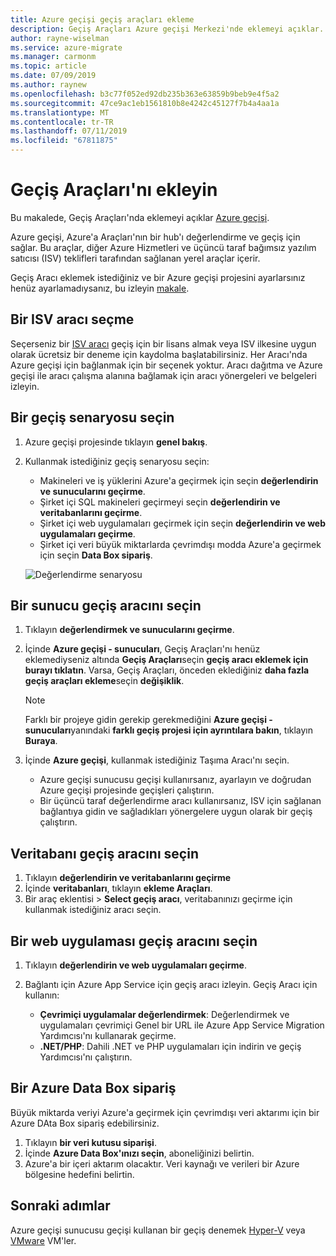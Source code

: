 ```yaml
---
title: Azure geçişi geçiş araçları ekleme
description: Geçiş Araçları Azure geçişi Merkezi'nde eklemeyi açıklar.
author: rayne-wiselman
ms.service: azure-migrate
ms.manager: carmonm
ms.topic: article
ms.date: 07/09/2019
ms.author: raynew
ms.openlocfilehash: b3c77f052ed92db235b363e63859b9beb9e4f5a2
ms.sourcegitcommit: 47ce9ac1eb1561810b8e4242c45127f7b4a4aa1a
ms.translationtype: MT
ms.contentlocale: tr-TR
ms.lasthandoff: 07/11/2019
ms.locfileid: "67811875"
---
```

# <a name="add-migration-tools"></a>Geçiş Araçları'nı ekleyin

Bu makalede, Geçiş Araçları'nda eklemeyi açıklar [Azure geçişi](migrate-overview.md).

Azure geçişi, Azure'a Araçları'nın bir hub'ı değerlendirme ve geçiş için sağlar. Bu araçlar, diğer Azure Hizmetleri ve üçüncü taraf bağımsız yazılım satıcısı (ISV) teklifleri tarafından sağlanan yerel araçlar içerir.

Geçiş Aracı eklemek istediğiniz ve bir Azure geçişi projesini ayarlarsınız henüz ayarlamadıysanız, bu izleyin [makale](how-to-add-tool-first-time.md).



## <a name="selecting-an-isv-tool"></a>Bir ISV aracı seçme

Seçerseniz bir [ISV aracı](migrate-services-overview.md#isv-integration) geçiş için bir lisans almak veya ISV ilkesine uygun olarak ücretsiz bir deneme için kaydolma başlatabilirsiniz. Her Aracı'nda Azure geçişi için bağlanmak için bir seçenek yoktur. Aracı dağıtma ve Azure geçişi ile aracı çalışma alanına bağlamak için aracı yönergeleri ve belgeleri izleyin. 

## <a name="select-a-migration-scenario"></a>Bir geçiş senaryosu seçin

1. Azure geçişi projesinde tıklayın **genel bakış**.
2. Kullanmak istediğiniz geçiş senaryosu seçin:

    - Makineleri ve iş yüklerini Azure'a geçirmek için seçin **değerlendirin ve sunucularını geçirme**.
    - Şirket içi SQL makineleri geçirmeyi seçin **değerlendirin ve veritabanlarını geçirme**.
    - Şirket içi web uygulamaları geçirmek için seçin **değerlendirin ve web uygulamaları geçirme**.
    - Şirket içi veri büyük miktarlarda çevrimdışı modda Azure'a geçirmek için seçin **Data Box sipariş**.

    ![Değerlendirme senaryosu](./media/how-to-migrate/assess-scenario.png)

## <a name="select-a-server-migration-tool"></a>Bir sunucu geçiş aracını seçin

1. Tıklayın **değerlendirmek ve sunucularını geçirme**.
2. İçinde **Azure geçişi - sunucuları**, Geçiş Araçları'nı henüz eklemediyseniz altında **Geçiş Araçları**seçin **geçiş aracı eklemek için burayı tıklatın**. Varsa, Geçiş Araçları, önceden eklediğiniz **daha fazla geçiş araçları ekleme**seçin **değişiklik**.

    > [!NOTE]
    > Farklı bir projeye gidin gerekip gerekmediğini **Azure geçişi - sunucuları**yanındaki **farklı geçiş projesi için ayrıntılara bakın**, tıklayın **Buraya**.

3. İçinde **Azure geçişi**, kullanmak istediğiniz Taşıma Aracı'nı seçin.
    - Azure geçişi sunucusu geçişi kullanırsanız, ayarlayın ve doğrudan Azure geçişi projesinde geçişleri çalıştırın.
    - Bir üçüncü taraf değerlendirme aracı kullanırsanız, ISV için sağlanan bağlantıya gidin ve sağladıkları yönergelere uygun olarak bir geçiş çalıştırın.

## <a name="select-a-database-migration-tool"></a>Veritabanı geçiş aracını seçin

1. Tıklayın **değerlendirin ve veritabanlarını geçirme**
2. İçinde **veritabanları**, tıklayın **ekleme Araçları**.
3. Bir araç eklentisi > **Select geçiş aracı**, veritabanınızı geçirme için kullanmak istediğiniz aracı seçin.

## <a name="select-a-web-app-migration-tool"></a>Bir web uygulaması geçiş aracını seçin

1. Tıklayın **değerlendirin ve web uygulamaları geçirme**.
2. Bağlantı için Azure App Service için geçiş aracı izleyin. Geçiş Aracı için kullanın:

    - **Çevrimiçi uygulamalar değerlendirmek**: Değerlendirmek ve uygulamaları çevrimiçi Genel bir URL ile Azure App Service Migration Yardımcısı'nı kullanarak geçirme.
    - **.NET/PHP**: Dahili .NET ve PHP uygulamaları için indirin ve geçiş Yardımcısı'nı çalıştırın.

## <a name="order-an-azure-data-box"></a>Bir Azure Data Box sipariş

Büyük miktarda veriyi Azure'a geçirmek için çevrimdışı veri aktarımı için bir Azure DAta Box sipariş edebilirsiniz.

1. Tıklayın **bir veri kutusu siparişi**.
2. İçinde **Azure Data Box'ınızı seçin**, aboneliğinizi belirtin. 
3. Azure'a bir içeri aktarım olacaktır. Veri kaynağı ve verileri bir Azure bölgesine hedefini belirtin.

## <a name="next-steps"></a>Sonraki adımlar

Azure geçişi sunucusu geçişi kullanan bir geçiş denemek [Hyper-V](tutorial-migrate-hyper-v.md) veya [VMware](tutorial-migrate-vmware.md) VM'ler.
